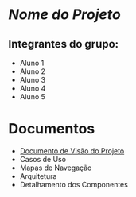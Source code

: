 # *Nome do Projeto*

## Integrantes do grupo:

* Aluno 1
* Aluno 2
* Aluno 3
* Aluno 4
* Aluno 5

# Documentos

* [Documento de Visão do Projeto](1-visao/index)
* Casos de Uso
* Mapas de Navegação
* Arquitetura
* Detalhamento dos Componentes
